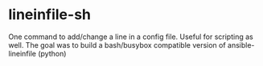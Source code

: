 # lineinfile-sh
One command to add/change a line in a config file. Useful for scripting as well.  The goal was to build a bash/busybox compatible version of ansible-lineinfile (python)
